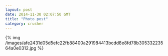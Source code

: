 ```yaml
---
layout: post
date: 2014-11-30 02:07:50 GMT
title: "Photo post"
category: crusher
---
```

{% img /images/afe2431d05d5efc22fb88400a291984413bcdd8e8fd78b30533223564a0e0312.jpg %}
